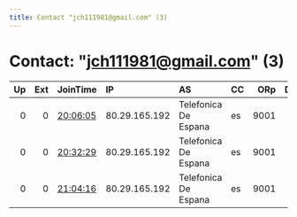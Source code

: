 ```yaml
---
title: Contact "jch111981@gmail.com" (3)
---
```


# Contact: "jch111981@gmail.com" (3)

|   Up |   Ext | JoinTime                                                                                            | IP            | AS                   | CC   |   ORp |   Dirp | OS    | Version   | Nickname   |   eFamMembers |
|-----:|------:|:----------------------------------------------------------------------------------------------------|:--------------|:---------------------|:-----|------:|-------:|:------|:----------|:-----------|--------------:|
|    0 |     0 | [20:06:05](https://metrics.torproject.org/rs.html#details/00DD1DD559D7E4456999B53068E81C0332A4C759) | 80.29.165.192 | Telefonica De Espana | es   |  9001 |      0 | Linux | 0.4.1.6   | TorNoob    |             1 |
|    0 |     0 | [20:32:29](https://metrics.torproject.org/rs.html#details/4134AFA2862E91978E7073BF60A72EB54E3DF8BF) | 80.29.165.192 | Telefonica De Espana | es   |  9001 |      0 | Linux | 0.4.1.6   | TorNoob    |             1 |
|    0 |     0 | [21:04:16](https://metrics.torproject.org/rs.html#details/0DC64F63C726585DDA4ACABB19EE33B0BEDA2573) | 80.29.165.192 | Telefonica De Espana | es   |  9001 |      0 | Linux | 0.4.1.6   | TorNoob    |             1 |
